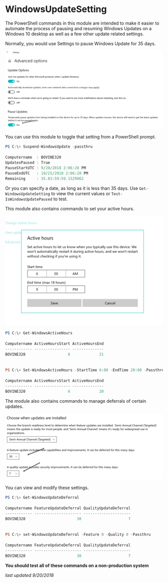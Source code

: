 # WindowsUpdateSetting

The PowerShell commands in this module are intended to make it easier to automate the process of pausing and resuming Windows Updates on a Windows 10 desktop as well as a few other update related settings.

Normally, you would use Settings to pause Windows Update for 35 days.

![settings](./assets/settings.png)

You can use this module to toggle that setting from a PowerShell prompt.

```powershell
PS C:\> Suspend-WindowsUpdate -passthru

Computername  : BOVINE320
UpdatesPaused : True
PauseStartUTC : 9/20/2018 2:06:28 PM
PauseEndUTC   : 10/25/2018 2:06:28 PM
Remaining     : 35.03:59:59.1529862
```

Or you can specify a date, as long as it is less than 35 days. Use `Get-WindowsUpdateSetting` to view the current values or `Test-IsWindowsUpdatePaused` to test.

This module also contains commands to set your active hours.

![activehours](./assets/activehours.png)

```powershell
PS C:\> Get-WindowsActiveHours

Computername ActiveHoursStart ActiveHoursEnd
------------ ---------------- --------------
BOVINE320                   6             21


PS C:\> Set-WindowsActiveHours -StartTime 6:00 -EndTime 20:00 -Passthru

Computername ActiveHoursStart ActiveHoursEnd
------------ ---------------- --------------
BOVINE320                   6             20
```

The module also contains commands to manage deferrals of certain updates.

![deferrals](./assets/deferrals.png)

You can view and modify these settings.

```powershell
PS C:\> Get-WindowsUpdateDeferral

Computername FeatureUpdateDeferral QualityUpdateDeferral
------------ --------------------- ---------------------
BOVINE320                       30                     7


PS C:\> set-WindowsUpdateDeferral -Feature 0 -Quality 0 -Passthru

Computername FeatureUpdateDeferral QualityUpdateDeferral
------------ --------------------- ---------------------
BOVINE320                       30                     7
```

**You should test all of these commands on a non-production system**

 *last updated 9/20/2018*
